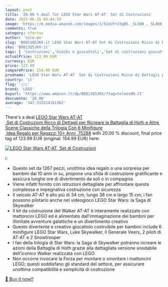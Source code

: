 ```yaml
---
layout: post
title: '20.00 % deal for LEGO Star Wars AT-AT  Set di Costruzioni'
date: 2021-06-25 04:44:59
image: 'https://m.media-amazon.com/images/I/51nUY+23gBS._SL500_._SL400_.jpg'
comments: true
category: ofertas
author: 'tole.es'
slug: 'B0813Q5JKX-it LEGO Star Wars AT-AT Set di Costruzioni Ricco di Dettagli...'
sku: 'B0813Q5JKX-it'
tags: [ 'Costruzioni','Giochi e giocattoli','Set di costruzioni giocattolo','lego', ]
actualPrice: 123.99 EUR
currency: EUR
price: 123.99
comparePrice: 154.99 EUR
prodname: 'LEGO Star Wars AT-AT  Set di Costruzioni Ricco di Dettagli per Ricreare la Battaglia di Hoth e Altre Scene Classiche della Trilogia Con 6 Minifigure  Idea Regalo per Ragazzi 10+ Anni  75288'
country: 'it'
flag: '🇮🇹'
brand: 'LEGO'
buyurl: 'https://www.amazon.it/dp/B0813Q5JKX/?tag=tolees00-21'
descuento: '20.00'
average: '147.333224181362'
---
```


There's a deal [LEGO Star Wars AT-AT  Set di Costruzioni Ricco di Dettagli per Ricreare la Battaglia di Hoth e Altre Scene Classiche della Trilogia Con 6 Minifigure  Idea Regalo per Ragazzi 10+ Anni  75288](https://www.amazon.it/dp/B0813Q5JKX/?tag=tolees00-21)  with  20.00 % discount, final price tag of  123.99 EUR (original: 154.99 EUR) here:

[![LEGO Star Wars AT-AT  Set di Costruzioni](https://m.media-amazon.com/images/I/51nUY+23gBS._SL500_._SL400_.jpg)](https://www.amazon.it/dp/B0813Q5JKX/?tag=tolees00-21)

ℹ️:

- Questo set da 1267 pezzi, unottima idea regalo o una sorpresa per bambini dai 10 anni in su, propone una sfida di costruzione gratificante e assicura lunghe ore di divertimento da soli o in compagnia
- Viene infatti fornito con istruzioni dettagliate per affrontare questa complessa e impegnativa costruzione con sicurezza
- Il veicolo AT-AT è alto più di 34 cm, lungo 38 cm e largo 15 cm; i fan possono pilotarlo anche nel videogioco LEGO Star Wars: la Saga di Skywalker
- Il kit da costruzione del Walker AT-AT è interamente realizzato con mattoncini LEGO ed è alimentato dall’immaginazione dei bambini per illimitate avventure galattiche e un divertimento creativo
- Questo divertente e creativo giocattolo costruibile per bambini include 6 minifigure LEGO Star Wars, Luke Skywalker, il Generale Veers, 2 piloti di AT-AT e 2 Snowtrooper
- I fan della trilogia di Star Wars: la Saga di Skywalker potranno ricreare le azioni della Battaglia di Hoth grazie alla dettagliata versione snodabile dell’iconico Walker realizzata con LEGO
- Non occorre invocare la Forza per montare o smontare i mattoncini LEGO; questi soddisfano gli standard del settore, per assicurare unottima compatibilità e semplicità di costruzione

[🛒 Buy it now!!](https://www.amazon.it/dp/B0813Q5JKX/?tag=tolees00-21)
